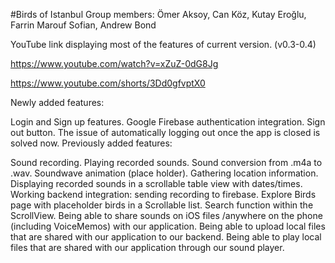 #Birds of Istanbul
Group members: Ömer Aksoy, Can Köz, Kutay Eroğlu, Farrin Marouf Sofian, Andrew Bond

YouTube link displaying most of the features of current version. (v0.3-0.4)

https://www.youtube.com/watch?v=xZuZ-0dG8Jg

https://www.youtube.com/shorts/3Dd0gfvptX0

Newly added features:

Login and Sign up features.
Google Firebase authentication integration.
Sign out button.
The issue of automatically logging out once the app is closed is solved now.
Previously added features:

Sound recording.
Playing recorded sounds.
Sound conversion from .m4a to .wav.
Soundwave animation (place holder).
Gathering location information.
Displaying recorded sounds in a scrollable table view with dates/times.
Working backend integration: sending recording to firebase.
Explore Birds page with placeholder birds in a Scrollable list.
Search function within the ScrollView.
Being able to share sounds on iOS files /anywhere on the phone (including VoiceMemos) with our application.
Being able to upload local files that are shared with our application to our backend.
Being able to play local files that are shared with our application through our sound player.
